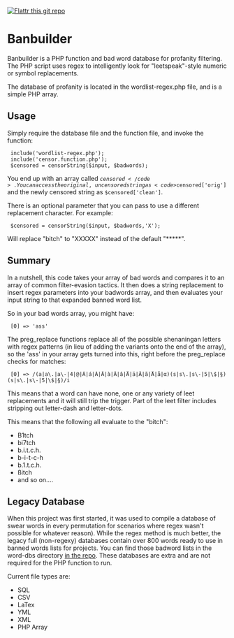 [![Flattr this git repo](http://api.flattr.com/button/flattr-badge-large.png)](https://flattr.com/submit/auto?user_id=snipe&url=https://github.com/snipe/banbuilder&title=banbuilder&language=PHP&tags=github&category=software)

Banbuilder
==========

Banbuilder is a PHP function and bad word database for profanity filtering. The PHP script uses regex to intelligently look for "leetspeak"-style numeric or symbol replacements. 

The database of profanity is located in the wordlist-regex.php file, and is a simple PHP array. 

Usage
------
Simply require the database file and the function file, and invoke the function:

     include('wordlist-regex.php');
     include('censor.function.php');
     $censored = censorString($input, $badwords); 

You end up with an array called <code>$censored</code>. You can access the original, uncensored string as <code>$censored['orig']</code> and the newly censored string as <code>$censored['clean']</code>.

There is an optional parameter that you can pass to use a different replacement character. For example:

     $censored = censorString($input, $badwords,'X'); 

Will replace "bitch" to "XXXXX" instead of the default "*****".

Summary
-------
In a nutshell, this code takes your array of bad words and compares it to an array of common filter-evasion tactics. It then does a string replacement to insert regex parameters into your badwords array, and then evaluates your input string to that expanded banned word list.

So in your bad words array, you might have:

     [0] => 'ass'

The preg_replace functions replace all of the possible shenaningan letters with regex patterns (in lieu of adding the variants onto the end of the array), so the 'ass' in your array gets turned into this, right before the preg_replace checks for matches:

     [0] => /(a|a\.|a\-|4|@|Á|á|À|Â|à|Â|â|Ä|ä|Ã|ã|Å|å|α)(s|s\.|s\-|5|\$|§)(s|s\.|s\-|5|\$|§)/i

This means that a word can have none, one or any variety of leet replacements and it will still trip the trigger. Part of the leet filter includes stripping out letter-dash and letter-dots. 

This means that the following all evaluate to the "bitch":

- B1tch
- bi7tch
- b.i.t.c.h.
- b-i-t-c-h
- b.1.t.c.h.
- ßitch
- and so on....

Legacy Database
---------------
When this project was first started, it was used to compile a database of swear words in every permutation for scenarios where regex wasn't possible for whatever reason). While the regex method is much better, the legacy full (non-regexy) databases contain over 800 words ready to use in banned words lists for projects. You can find those badword lists in the word-dbs directory [in the repo](https://github.com/snipe/banbuilder/tree/master/word-dbs). These databases are extra and are not required for the PHP function to run.

Current file types are:

- SQL
- CSV
- LaTex
- YML
- XML
- PHP Array